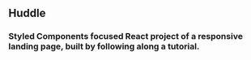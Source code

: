 
## Huddle

### Styled Components focused React project of a responsive landing page, built by following along a tutorial.
